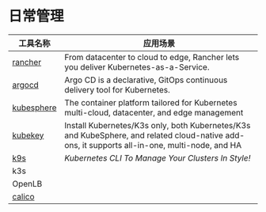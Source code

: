 # 日常管理

| 工具名称                                                     | 应用场景                                                     |
| ------------------------------------------------------------ | ------------------------------------------------------------ |
| [rancher](https://rancher.com/)                              | From datacenter to cloud to edge, Rancher lets you deliver Kubernetes-as-a-Service. |
| [argocd](https://argoproj.github.io/cd/)                     | Argo CD is a declarative, GitOps continuous delivery tool for Kubernetes. |
| [kubesphere](https://github.com/kubesphere/kubesphere)       | The container platform tailored for Kubernetes multi-cloud, datacenter, and edge management |
| [kubekey](https://github.com/kubesphere/kubekey)             | Install Kubernetes/K3s only, both Kubernetes/K3s and KubeSphere, and related cloud-native add-ons, it supports all-in-one, multi-node, and HA |
| [k9s](https://github.com/derailed/k9s)                       | *Kubernetes CLI To Manage Your Clusters In Style!*           |
| k3s                                                          |                                                              |
| OpenLB                                                       |                                                              |
| [calico](https://projectcalico.docs.tigera.io/getting-started/kubernetes/) |                                                              |


